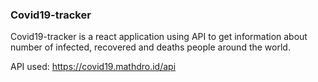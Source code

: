 
### Covid19-tracker

Covid19-tracker is a react application using API to get information about number of infected, recovered and deaths people around the world.

API used: https://covid19.mathdro.id/api
